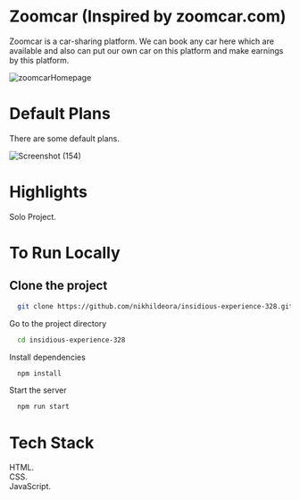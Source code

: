 # Zoomcar (Inspired by zoomcar.com)
Zoomcar is a car-sharing platform. We can book any car here which are available and also can put our own car on this platform and make earnings by this platform.

![zoomcarHomepage](https://user-images.githubusercontent.com/112634386/213269995-0f33ac6f-86cf-4a10-9060-1a2da0bf426c.png)


# Default Plans
There are some default plans. 


![Screenshot (154)](https://user-images.githubusercontent.com/112634386/212719127-4c60e626-3f49-40dc-a099-add253650d7c.png)



# Highlights


Solo Project.



# To Run Locally
## Clone the project
```bash
  git clone https://github.com/nikhildeora/insidious-experience-328.git
```

Go to the project directory

```bash
  cd insidious-experience-328

```

Install dependencies

```bash
  npm install
```

Start the server


```bash
  npm run start
```

# Tech Stack

HTML.\
CSS.\
JavaScript.
